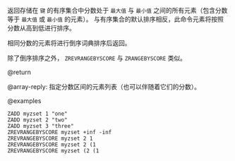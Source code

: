 返回存储在 `键` 的有序集合中分数处于 `最大值` 与 `最小值` 之间的所有元素（包含分数等于 `最大值` 或 `最小值` 的元素）。
与有序集合的默认排序相反，此命令元素将按照分数从高到低进行排序。

相同分数的元素将进行倒序词典排序后返回。

除了倒序排序之外， `ZREVRANGEBYSCORE` 与 `ZRANGEBYSCORE` 类似。

@return

@array-reply: 指定分数区间的元素列表（也可以伴随着它们的分数）。

@examples

```cli
ZADD myzset 1 "one"
ZADD myzset 2 "two"
ZADD myzset 3 "three"
ZREVRANGEBYSCORE myzset +inf -inf
ZREVRANGEBYSCORE myzset 2 1
ZREVRANGEBYSCORE myzset 2 (1
ZREVRANGEBYSCORE myzset (2 (1
```
